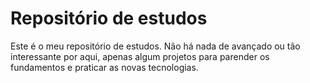 # Repositório de estudos
Este é o meu repositório de estudos. Não há nada de avançado ou tão interessante por aqui, apenas algum projetos para parender os fundamentos e praticar as novas tecnologias.

